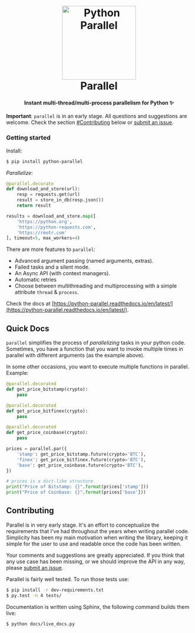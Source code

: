 <h1 align="center">
  <br>
  <a href="https://python-parallel.readthedocs.io/en/latest/"><img src="https://user-images.githubusercontent.com/872296/76652584-44ce4280-653d-11ea-8b8c-5e33939f1762.png" alt="Python Parallel" width="200"></a>
  <br>
  Parallel
  <br>
</h1>

<h4 align="center">Instant multi-thread/multi-process parallelism for Python ✨</h4>


**Important**: `parallel` is in an early stage. All questions and suggestions are welcome. Check the section [#Contributing](#Contributing) below or [submit an issue](https://github.com/santiagobasulto/parallel/issues).

### Getting started

Install:

```bash
$ pip install python-parallel
```

_Parallelize_:

```python
@parallel.decorate
def download_and_store(url):
    resp = requests.get(url)
    result = store_in_db(resp.json())
    return result

results = download_and_store.map([
    'https://python.org',
    'https://python-requests.com',
    'https://rmotr.com'
], timeout=5, max_workers=4)
```

There are more features to `parallel`:
* Advanced argument passing (named arguments, extras).
* Failed tasks and a silent mode.
* An Async API (with context managers).
* Automatic retries
* Choose between multithreading and multiprocessing with a simple attribute `thread` & `process`.

Check the docs at [https://python-parallel.readthedocs.io/en/latest/](https://python-parallel.readthedocs.io/en/latest/).

## Quick Docs

`parallel` simplifies the process of _parallelizing_ tasks in your python code. Sometimes, you have a function that you want to invoke multiple times in parallel with different arguments (as the example above).

In some other occasions, you want to execute multiple functions in parallel. Example:

```python
@parallel.decorated
def get_price_bitstamp(crypto):
    pass

@parallel.decorated
def get_price_bitfinex(crypto):
    pass

@parallel.decorated
def get_price_coinbase(crypto):
    pass

prices = parallel.par({
    'stamp': get_price_bitstamp.future(crypto='BTC'),
    'finex': get_price_bitfinex.future(crypto='BTC'),
    'base': get_price_coinbase.future(crypto='BTC'),
})

# prices is a dict-like structure
print("Price of Bitstamp: {}".format(prices['stamp']))
print("Price of Coinbase: {}".format(prices['base']))
```

## Contributing

Parallel is in very early stage. It's an effort to conceptualize the requirements that I've had throughout the years when writing parallel code. Simplicity has been my main motivation when writing the library, keeping it simple for the user to use and readable once the code has been written.

Your comments and suggestions are greatly appreciated. If you think that any use case has been missing, or we should improve the API in any way, please [submit an issue](https://github.com/santiagobasulto/parallel/issues).

Parallel is fairly well tested. To run those tests use:

```bash
$ pip install -r dev-requirements.txt
$ py.test -n 4 tests/
```

Documentation is written using Sphinx, the following command builds them live:

```bash
$ python docs/live_docs.py
```
